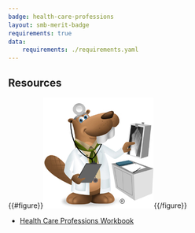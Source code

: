 ```yaml
---
badge: health-care-professions
layout: smb-merit-badge
requirements: true
data:
    requirements: ./requirements.yaml
---
```


## Resources

{{#figure}}<img src="health-care-professions-bucky.jpg" class="W(100%)" />{{/figure}}
* [Health Care Professions Workbook](health-care-professions-workbook.pdf)
